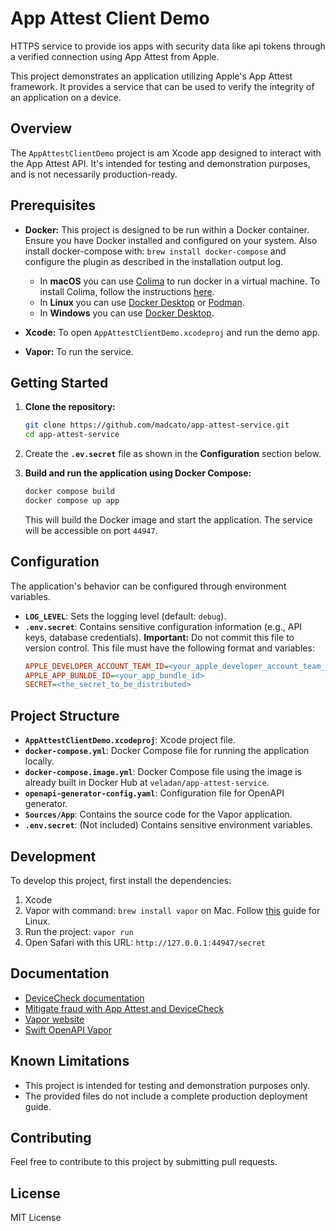 # App Attest Client Demo

HTTPS service to provide ios apps with security data like api tokens through a verified connection using App Attest from Apple.

This project demonstrates an application utilizing Apple's App Attest framework.  It provides a service that can be used to verify the integrity of an application on a device.

## Overview

The `AppAttestClientDemo` project is am Xcode app designed to interact with the App Attest API.  It's intended for testing and demonstration purposes, and is not necessarily production-ready.

## Prerequisites

*   **Docker:** This project is designed to be run within a Docker container.  Ensure you have Docker installed and configured on your system. Also install docker-compose with: `brew install docker-compose` and configure the plugin as described in the installation output log.
    - In **macOS** you can use [Colima](https://github.com/abiosoft/colima) to run docker in a virtual machine. To install Colima, follow the instructions [here](https://github.com/abiosoft/colima#installation).
    - In **Linux** you can use [Docker Desktop](https://docs.docker.com/docker-for-linux/install/) or [Podman](https://podman.io/getting-started/installation).
    - In **Windows** you can use [Docker Desktop](https://docs.docker.com/docker-for-windows/install/).

*   **Xcode:**  To open `AppAttestClientDemo.xcodeproj` and run the demo app.
*   **Vapor:** To run the service.

## Getting Started

1.  **Clone the repository:**

    ```bash
    git clone https://github.com/madcato/app-attest-service.git
    cd app-attest-service
    ```

2. Create the **`.ev.secret`** file as shown in the **Configuration** section below.

3.  **Build and run the application using Docker Compose:**

    ```bash
    docker compose build
    docker compose up app
    ```

    This will build the Docker image and start the application.  The service will be accessible on port `44947`.

## Configuration

The application's behavior can be configured through environment variables.

*   **`LOG_LEVEL`**:  Sets the logging level (default: `debug`).
*   **`.env.secret`**:  Contains sensitive configuration information (e.g., API keys, database credentials).  **Important:** Do not commit this file to version control.
    This file must have the following format and variables:
    ```ini
    APPLE_DEVELOPER_ACCOUNT_TEAM_ID=<your_apple_developer_account_team_id>'
    APPLE_APP_BUNLDE_ID=<your_app_bundle_id>
    SECRET=<the_secret_to_be_distributed>
    ```

## Project Structure

*   **`AppAttestClientDemo.xcodeproj`**: Xcode project file.
*   **`docker-compose.yml`**: Docker Compose file for running the application locally. 
*   **`docker-compose.image.yml`**: Docker Compose file using the image is already built in Docker Hub at `veladan/app-attest-service`.
*   **`openapi-generator-config.yaml`**: Configuration file for OpenAPI generator.
*   **`Sources/App`**: Contains the source code for the Vapor application.
*   **`.env.secret`**: (Not included) Contains sensitive environment variables.

## Development

To develop this project, first install the dependencies:
1. Xcode
2. Vapor with command: `brew install vapor` on Mac. Follow [this](https://docs.vapor.codes/install/linux/) guide for Linux.
3. Run the project: `vapor run`
4. Open Safari with this URL: `http://127.0.0.1:44947/secret`

## Documentation

- [DeviceCheck documentation](https://developer.apple.com/documentation/devicecheck)
- [Mitigate fraud with App Attest and DeviceCheck](https://developer.apple.com/videos/play/wwdc2021/10244/)
- [Vapor website](https://vapor.codes)
- [Swift OpenAPI Vapor](https://github.com/swift-server/swift-openapi-vapor)

## Known Limitations

*   This project is intended for testing and demonstration purposes only.
*   The provided files do not include a complete production deployment guide.

## Contributing

Feel free to contribute to this project by submitting pull requests.

## License

MIT License
